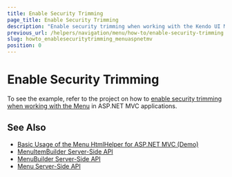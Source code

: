 ```yaml
---
title: Enable Security Trimming
page_title: Enable Security Trimming
description: "Enable security trimming when working with the Kendo UI Menu in ASP.NET MVC applications."
previous_url: /helpers/navigation/menu/how-to/enable-security-trimming
slug: howto_enablesecuritytrimming_menuaspnetmv
position: 0
---
```


# Enable Security Trimming

To see the example, refer to the project on how to [enable security trimming when working with the Menu](https://github.com/telerik/ui-for-aspnet-mvc-examples/tree/master/Telerik.Examples.Mvc/Telerik.Examples.Mvc/Areas/MenuSecurityTrimming) in ASP.NET MVC applications.

## See Also

* [Basic Usage of the Menu HtmlHelper for ASP.NET MVC (Demo)](https://demos.telerik.com/aspnet-mvc/menu)
* [MenuItemBuilder Server-Side API](https://docs.telerik.com/aspnet-mvc/api/kendo.mvc.ui.fluent/menuitembuilder)
* [MenuBuilder Server-Side API](https://docs.telerik.com/aspnet-mvc/api/kendo.mvc.ui.fluent/menubuilder)
* [Menu Server-Side API](/api/menu)
